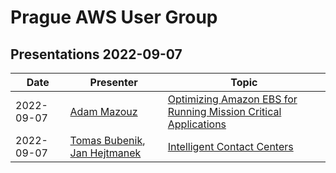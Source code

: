 # Prague AWS User Group

## Presentations 2022-09-07

| Date       | Presenter                                                                                                              | Topic                                                                                                                                                         |
|------------|------------------------------------------------------------------------------------------------------------------------|---------------------------------------------------------------------------------------------------------------------------------------------------------------|
| 2022-09-07 | [Adam Mazouz](https://www.linkedin.com/in/adammazouz)                                                                  | [Optimizing Amazon EBS for Running Mission Critical Applications](2022-09-07-Adam_Mazouz-Optimizing_Amazon_EBS_for_Running_Mission_Critical_Applications.pdf) |
| 2022-09-07 | [Tomas Bubenik](https://www.linkedin.com/in/tomasbubenik/), [Jan Hejtmanek](https://www.linkedin.com/in/janhejtmanek/) | [Intelligent Contact Centers](2022-09-07-Tomas_Bubenik-Intelligent_Contact_Centers.pdf)                                                                       |
